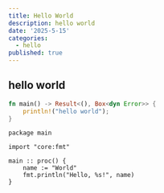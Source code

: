 ```yaml
---
title: Hello World
description: hello world
date: '2025-5-15'
categories:
  - hello
published: true
---
```


## hello world

```rust
fn main() -> Result<(), Box<dyn Error>> {
    println!("hello world");
}
```

```odin
package main

import "core:fmt"

main :: proc() {
    name := "World"
    fmt.println("Hello, %s!", name)
}
```

